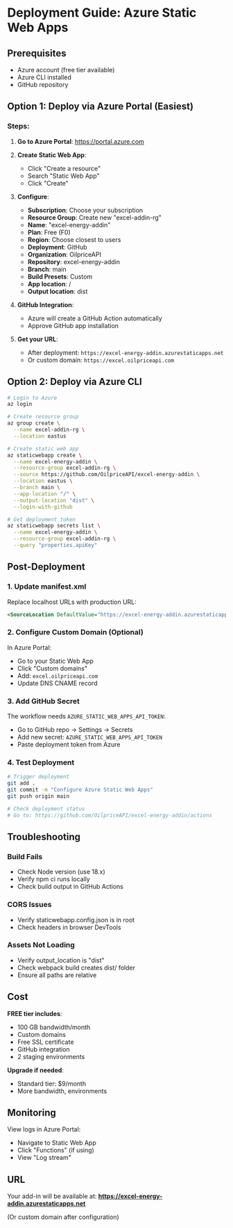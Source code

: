 # Deployment Guide: Azure Static Web Apps

## Prerequisites
- Azure account (free tier available)
- Azure CLI installed
- GitHub repository

## Option 1: Deploy via Azure Portal (Easiest)

### Steps:

1. **Go to Azure Portal**: https://portal.azure.com

2. **Create Static Web App**:
   - Click "Create a resource"
   - Search "Static Web App"
   - Click "Create"

3. **Configure**:
   - **Subscription**: Choose your subscription
   - **Resource Group**: Create new "excel-addin-rg"
   - **Name**: "excel-energy-addin"
   - **Plan**: Free (F0)
   - **Region**: Choose closest to users
   - **Deployment**: GitHub
   - **Organization**: OilpriceAPI
   - **Repository**: excel-energy-addin
   - **Branch**: main
   - **Build Presets**: Custom
   - **App location**: /
   - **Output location**: dist

4. **GitHub Integration**:
   - Azure will create a GitHub Action automatically
   - Approve GitHub app installation

5. **Get your URL**:
   - After deployment: `https://excel-energy-addin.azurestaticapps.net`
   - Or custom domain: `https://excel.oilpriceapi.com`

## Option 2: Deploy via Azure CLI

```bash
# Login to Azure
az login

# Create resource group
az group create \
  --name excel-addin-rg \
  --location eastus

# Create static web app
az staticwebapp create \
  --name excel-energy-addin \
  --resource-group excel-addin-rg \
  --source https://github.com/OilpriceAPI/excel-energy-addin \
  --location eastus \
  --branch main \
  --app-location "/" \
  --output-location "dist" \
  --login-with-github

# Get deployment token
az staticwebapp secrets list \
  --name excel-energy-addin \
  --resource-group excel-addin-rg \
  --query "properties.apiKey"
```

## Post-Deployment

### 1. Update manifest.xml

Replace localhost URLs with production URL:

```xml
<SourceLocation DefaultValue="https://excel-energy-addin.azurestaticapps.net/taskpane.html"/>
```

### 2. Configure Custom Domain (Optional)

In Azure Portal:
- Go to your Static Web App
- Click "Custom domains"
- Add: `excel.oilpriceapi.com`
- Update DNS CNAME record

### 3. Add GitHub Secret

The workflow needs `AZURE_STATIC_WEB_APPS_API_TOKEN`:
- Go to GitHub repo → Settings → Secrets
- Add new secret: `AZURE_STATIC_WEB_APPS_API_TOKEN`
- Paste deployment token from Azure

### 4. Test Deployment

```bash
# Trigger deployment
git add .
git commit -m "Configure Azure Static Web Apps"
git push origin main

# Check deployment status
# Go to: https://github.com/OilpriceAPI/excel-energy-addin/actions
```

## Troubleshooting

### Build Fails
- Check Node version (use 18.x)
- Verify npm ci runs locally
- Check build output in GitHub Actions

### CORS Issues
- Verify staticwebapp.config.json is in root
- Check headers in browser DevTools

### Assets Not Loading
- Verify output_location is "dist"
- Check webpack build creates dist/ folder
- Ensure all paths are relative

## Cost

**FREE tier includes**:
- 100 GB bandwidth/month
- Custom domains
- Free SSL certificate
- GitHub integration
- 2 staging environments

**Upgrade if needed**:
- Standard tier: $9/month
- More bandwidth, environments

## Monitoring

View logs in Azure Portal:
- Navigate to Static Web App
- Click "Functions" (if using)
- View "Log stream"

## URL

Your add-in will be available at:
**https://excel-energy-addin.azurestaticapps.net**

(Or custom domain after configuration)
